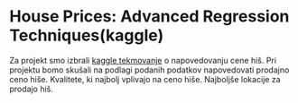# House Prices: Advanced Regression Techniques(kaggle)

Za projekt smo izbrali [kaggle tekmovanje](https://www.kaggle.com/c/house-prices-advanced-regression-techniques) o napovedovanju cene hiš. Pri projektu bomo skušali na podlagi podanih podatkov napovedovati prodajno ceno hiše. Kvalitete, ki najbolj vplivajo na ceno hiše. Najboljše lokacije za prodajo hiš.